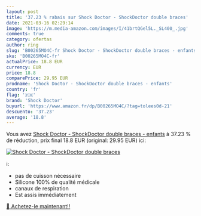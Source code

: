 ```yaml
---
layout: post
title: '37.23 % rabais sur Shock Doctor - ShockDoctor double braces'
date: 2021-03-16 02:29:14
image: 'https://m.media-amazon.com/images/I/41brtQGel5L._SL400_.jpg'
comments: true
category: ofertas
author: ring
slug: 'B00265MO4C-fr Shock Doctor - ShockDoctor double braces - enfants'
sku: 'B00265MO4C-fr'
actualPrice: 18.8 EUR
currency: EUR
price: 18.8
comparePrice: 29.95 EUR
prodname: 'Shock Doctor - ShockDoctor double braces - enfants'
country: 'fr'
flag: '🇫🇷'
brand: 'Shock Doctor'
buyurl: 'https://www.amazon.fr/dp/B00265MO4C/?tag=tolees0d-21'
descuento: '37.23'
average: '18.8'
---
```


Vous avez [Shock Doctor - ShockDoctor double braces - enfants](https://www.amazon.fr/dp/B00265MO4C/?tag=tolees0d-21)  à  37.23 % de réduction, prix final  18.8 EUR (original: 29.95 EUR) ici:

[![Shock Doctor - ShockDoctor double braces](https://m.media-amazon.com/images/I/41brtQGel5L._SL400_.jpg)](https://www.amazon.fr/dp/B00265MO4C/?tag=tolees0d-21)

ℹ️:

- pas de cuisson nécessaire
- Silicone 100% de qualité médicale
- canaux de respiration
- Est assis immédiatement

[🛒 Achetez-le maintenant!!](https://www.amazon.fr/dp/B00265MO4C/?tag=tolees0d-21)
